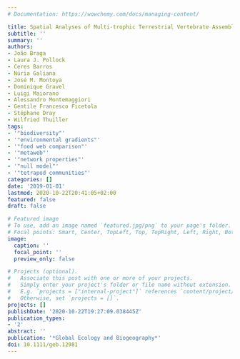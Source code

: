 ```yaml
---
# Documentation: https://wowchemy.com/docs/managing-content/

title: Spatial Analyses of Multi-trophic Terrestrial Vertebrate Assemblages in Europe
subtitle: ''
summary: ''
authors:
- João Braga
- Laura J. Pollock
- Ceres Barros
- Núria Galiana
- José M. Montoya
- Dominique Gravel
- Luigi Maiorano
- Alessandro Montemaggiori
- Gentile Francesco Ficetola
- Stéphane Dray
- Wilfried Thuiller
tags:
- '"biodiversity"'
- '"environmental gradients"'
- '"food web comparison"'
- '"metaweb"'
- '"network properties"'
- '"null model"'
- '"tetrapod communities"'
categories: []
date: '2019-01-01'
lastmod: 2020-10-22T20:41:05+02:00
featured: false
draft: false

# Featured image
# To use, add an image named `featured.jpg/png` to your page's folder.
# Focal points: Smart, Center, TopLeft, Top, TopRight, Left, Right, BottomLeft, Bottom, BottomRight.
image:
  caption: ''
  focal_point: ''
  preview_only: false

# Projects (optional).
#   Associate this post with one or more of your projects.
#   Simply enter your project's folder or file name without extension.
#   E.g. `projects = ["internal-project"]` references `content/project/deep-learning/index.md`.
#   Otherwise, set `projects = []`.
projects: []
publishDate: '2020-10-22T19:27:09.038445Z'
publication_types:
- '2'
abstract: ''
publication: '*Global Ecology and Biogeography*'
doi: 10.1111/geb.12981
---
```

